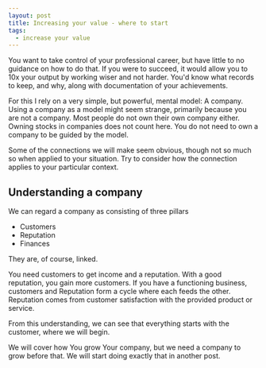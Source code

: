 ```yaml
---
layout: post
title: Increasing your value - where to start
tags:
  - increase your value
---
```

You want to take control of your professional career, but have little to no guidance on how to do that.
If you were to succeed, it would allow you to 10x your output by working wiser and not harder.
You'd know what records to keep, and why, along with documentation of your achievements.

For this I rely on a very simple, but powerful, mental model: A company.
Using a company as a model might seem strange, primarily because you are not a company.
Most people do not own their own company either.
Owning stocks in companies does not count here.
You do not need to own a company to be guided by the model.

Some of the connections we will make seem obvious, though not so much so when applied to your situation.
Try to consider how the connection applies to your particular context.

## Understanding a company

We can regard a company as consisting of three pillars

- Customers
- Reputation
- Finances

They are, of course, linked.

You need customers to get income and a reputation. With a good reputation, you gain more customers. If you have a functioning business, customers and Reputation form a cycle where each feeds the other. Reputation comes from customer satisfaction with the provided product or service.

From this understanding, we can see that everything starts with the customer, where we will begin.

We will cover how You grow Your company, but we need a company to grow before that. We will start doing exactly that in another post.
